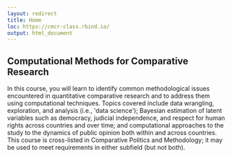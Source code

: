 ```yaml
---
layout: redirect
title: Home
loc: https://cmcr-class.rbind.io/
output: html_document
---
```


## Computational Methods for Comparative Research

In this course, you will learn to identify common methodological issues encountered in quantitative comparative research and to address them using computational techniques.  Topics covered include data wrangling, exploration, and analysis (i.e., 'data science'); Bayesian estimation of latent variables such as democracy, judicial independence, and respect for human rights across countries and over time; and computational approaches to the study to the dynamics of public opinion both within and across countries. This course is cross-listed in Comparative Politics and Methodology; it may be used to meet requirements in either subfield (but not both).
